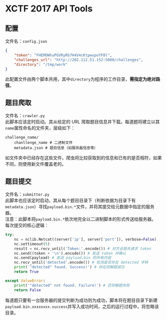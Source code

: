# XCTF 2017 API Tools

## 配置
文件名：`config.json`
```json
{
	"token": "FHEMOWhuPGVRyRb7H4V4cKtpwupoYF8l",
	"challenges_url": "http://202.112.51.152:5000/challenges",
	"directory": "/tmp/work"
}
```
此配置文件由两个脚本共用，其中`directory`为程序的工作目录，**需指定为绝对路径**。



## 题目爬取
文件名：`crawler.py`  
此脚本应该定时启动。其从给定的 URL 爬取题目信息并下载。每道题将建立以其`name`属性命名的文件夹，层级如下：
```
challenge_name/
    chanllenge_name # 二进制文件
    metadata.json # 题目信息（如服务器信息等）
```
如文件夹中已经存在这些文件，爬虫将比较获取到的信息和已有的是否相符，如果不同，则使用新文件覆盖老的。

## 题目提交
文件名：`submitter.py`  
此脚本也应该定时启动，其从每个题目目录下（判断依据为目录下有`metadata.json`）寻找`payload.bin.*`文件，并将其提交给元数据中指定的服务器。  
注意：此脚本将`payload.bin.*`依次地完全以二进制脚本的形式传送给服务器。  
每次提交的核心逻辑：
```python
try:
    nc = nclib.Netcat((server['ip'], server['port']), verbose=False)
    nc.settimeout(5)
    result = nc.recv_until('Token:'.encode()) # 对方会首先请求 token
    nc.send((token + '\n').encode()) # 发送 token 并确认
    nc.send(payload) # 发送 payload.bin 的所有内容
    nc.recv_until('detected'.encode()) # 检测是否存在 detected 字样
    print('"detected" found. Success!') # 存在则解题成功
    return True

except ValueError:
    print('"detected" not found. Failure!') # 否则解题失败
    return False
```
每道题只要有一台服务器的提交判断为成功则为成功，脚本将在题目目录下新建`payload.bin.xxxxxxxx.success`并写入成功时间，之后的运行过程中，将忽略该目录。




